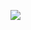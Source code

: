 [![](http://img.youtube.com/vi/WuxGdBpFZeY/0.jpg)](http://www.youtube.com/watch?v=WuxGdBpFZeY "Chapter 17 - Exercise 1 - Basic Terrain")

